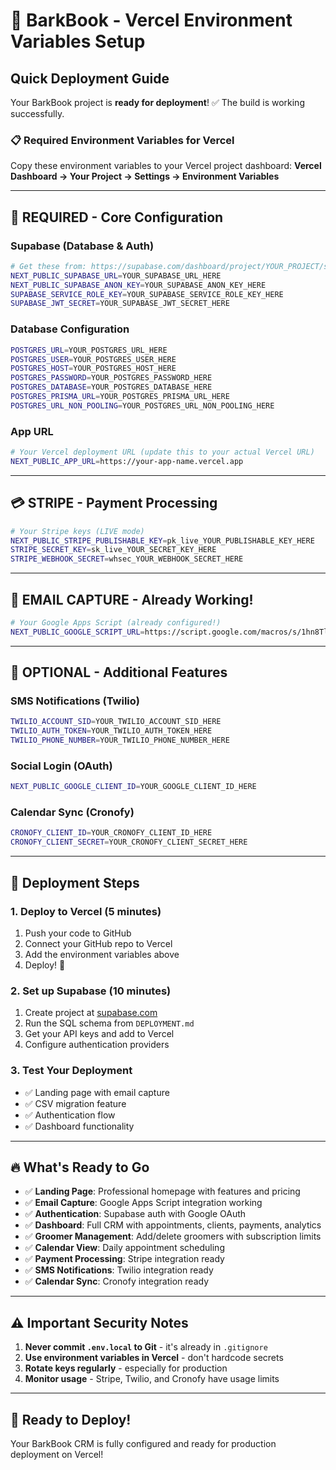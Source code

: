 # 🚀 BarkBook - Vercel Environment Variables Setup

## Quick Deployment Guide

Your BarkBook project is **ready for deployment**! ✅ The build is working successfully.

### 📋 Required Environment Variables for Vercel

Copy these environment variables to your Vercel project dashboard:
**Vercel Dashboard → Your Project → Settings → Environment Variables**

---

## 🔧 **REQUIRED - Core Configuration**

### Supabase (Database & Auth)
```bash
# Get these from: https://supabase.com/dashboard/project/YOUR_PROJECT/settings/api
NEXT_PUBLIC_SUPABASE_URL=YOUR_SUPABASE_URL_HERE
NEXT_PUBLIC_SUPABASE_ANON_KEY=YOUR_SUPABASE_ANON_KEY_HERE
SUPABASE_SERVICE_ROLE_KEY=YOUR_SUPABASE_SERVICE_ROLE_KEY_HERE
SUPABASE_JWT_SECRET=YOUR_SUPABASE_JWT_SECRET_HERE
```

### Database Configuration
```bash
POSTGRES_URL=YOUR_POSTGRES_URL_HERE
POSTGRES_USER=YOUR_POSTGRES_USER_HERE
POSTGRES_HOST=YOUR_POSTGRES_HOST_HERE
POSTGRES_PASSWORD=YOUR_POSTGRES_PASSWORD_HERE
POSTGRES_DATABASE=YOUR_POSTGRES_DATABASE_HERE
POSTGRES_PRISMA_URL=YOUR_POSTGRES_PRISMA_URL_HERE
POSTGRES_URL_NON_POOLING=YOUR_POSTGRES_URL_NON_POOLING_HERE
```

### App URL
```bash
# Your Vercel deployment URL (update this to your actual Vercel URL)
NEXT_PUBLIC_APP_URL=https://your-app-name.vercel.app
```

---

## 💳 **STRIPE - Payment Processing**

```bash
# Your Stripe keys (LIVE mode)
NEXT_PUBLIC_STRIPE_PUBLISHABLE_KEY=pk_live_YOUR_PUBLISHABLE_KEY_HERE
STRIPE_SECRET_KEY=sk_live_YOUR_SECRET_KEY_HERE
STRIPE_WEBHOOK_SECRET=whsec_YOUR_WEBHOOK_SECRET_HERE
```

---

## 📧 **EMAIL CAPTURE - Already Working!**

```bash
# Your Google Apps Script (already configured!)
NEXT_PUBLIC_GOOGLE_SCRIPT_URL=https://script.google.com/macros/s/1hn8Tlc46NEDYs_oVdo8dStS1IzCRLKCisjwQ7_mc3lRQNMofy5g3BvSiD/exec
```

---

## 📱 **OPTIONAL - Additional Features**

### SMS Notifications (Twilio)
```bash
TWILIO_ACCOUNT_SID=YOUR_TWILIO_ACCOUNT_SID_HERE
TWILIO_AUTH_TOKEN=YOUR_TWILIO_AUTH_TOKEN_HERE
TWILIO_PHONE_NUMBER=YOUR_TWILIO_PHONE_NUMBER_HERE
```

### Social Login (OAuth)
```bash
NEXT_PUBLIC_GOOGLE_CLIENT_ID=YOUR_GOOGLE_CLIENT_ID_HERE
```

### Calendar Sync (Cronofy)
```bash
CRONOFY_CLIENT_ID=YOUR_CRONOFY_CLIENT_ID_HERE
CRONOFY_CLIENT_SECRET=YOUR_CRONOFY_CLIENT_SECRET_HERE
```

---

## 🎯 **Deployment Steps**

### 1. **Deploy to Vercel** (5 minutes)
1. Push your code to GitHub
2. Connect your GitHub repo to Vercel
3. Add the environment variables above
4. Deploy! 🚀

### 2. **Set up Supabase** (10 minutes)
1. Create project at [supabase.com](https://supabase.com)
2. Run the SQL schema from `DEPLOYMENT.md`
3. Get your API keys and add to Vercel
4. Configure authentication providers

### 3. **Test Your Deployment**
- ✅ Landing page with email capture
- ✅ CSV migration feature
- ✅ Authentication flow
- ✅ Dashboard functionality

---

## 🔥 **What's Ready to Go**

- ✅ **Landing Page**: Professional homepage with features and pricing
- ✅ **Email Capture**: Google Apps Script integration working
- ✅ **Authentication**: Supabase auth with Google OAuth
- ✅ **Dashboard**: Full CRM with appointments, clients, payments, analytics
- ✅ **Groomer Management**: Add/delete groomers with subscription limits
- ✅ **Calendar View**: Daily appointment scheduling
- ✅ **Payment Processing**: Stripe integration ready
- ✅ **SMS Notifications**: Twilio integration ready
- ✅ **Calendar Sync**: Cronofy integration ready

---

## ⚠️ **Important Security Notes**

1. **Never commit `.env.local` to Git** - it's already in `.gitignore`
2. **Use environment variables in Vercel** - don't hardcode secrets
3. **Rotate keys regularly** - especially for production
4. **Monitor usage** - Stripe, Twilio, and Cronofy have usage limits

---

## 🚀 **Ready to Deploy!**

Your BarkBook CRM is fully configured and ready for production deployment on Vercel!
